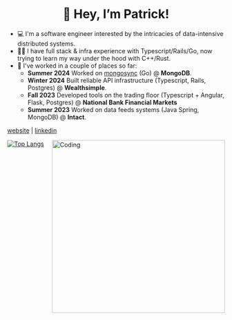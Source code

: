<h1 align="center">👋 Hey, I’m Patrick! </h1>

- 💻 I'm a software engineer interested by the intricacies of data-intensive distributed systems. 
- 👨‍💻 I have full stack & infra experience with Typescript/Rails/Go, now trying to learn my way under the hood with C++/Rust.
- 🏢 I've worked in a couple of places so far:
  - **Summer 2024** Worked on [mongosync](https://www.mongodb.com/docs/cluster-to-cluster-sync/current/about-mongosync/) (Go) @ **MongoDB**.
  - **Winter 2024** Built reliable API infrastructure (Typescript, Rails, Postgres) @ **Wealthsimple**.
  - **Fall 2023** Developed tools on the trading floor (Typescript + Angular, Flask, Postgres) @ **National Bank Financial Markets**
  - **Summer 2023** Worked on data feeds systems (Java Spring, MongoDB) @ **Intact**.

[website](https://patrickdeniso.dev/) | [linkedin](https://www.linkedin.com/in/patrick-deniso/)

[![Top Langs](https://github-readme-stats.vercel.app/api/top-langs/?username=engineeringpatrick&theme=radical)](https://github.com/anuraghazra/github-readme-stats)
<img align="right" alt="Coding" width="400" src="https://ardas-it.com/uploads/images/blogs/giph.gif">
